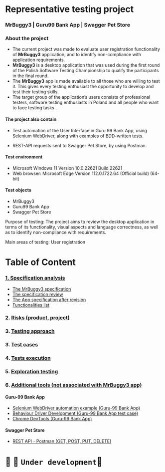 # Representative testing project
### MrBuggy3 | Guru99 Bank App | Swagger Pet Store

### About the project

* The current project was made to evaluate user registration functionality of **MrBuggy3** application, and to identify non-compliance with application requirements.
* **MrBuggy3** is a desktop application that was used during the first round of the Polish Software Testing Championship to qualify the participants in the final round. 
* The **MrBuggy3** app is made available to all those who are willing to test it. This gives every testing enthusiast the opportunity to develop and test their testing skills. 
* The target group of the application’s users consists of professional testers, software testing enthusiasts in Poland and all people who want to face testing tasks .
#### The project also contain
- Test automation of the User Interface in Guru 99 Bank App, using Selenium WebDriver, along with examples of BDD-written tests.
* REST-API requests sent to Swagger Pet Store, by using Postman.
#### Test environment 
* Microsoft Windows 11 Version	10.0.22621 Build 22621
* Web browser: Microsoft Edge Version 112.0.1722.64 (Official build) (64-bit)
#### Test objects
* MrBuggy3
* Guru99 Bank App 
* Swagger Pet Store

Purpose of testing: 
The project aims to review the desktop application in terms of its functionality, visual aspects and language correctness, as well as to identify non-compliance with requirements. 

Main areas of testing: User registration


# Table of Content
 ### [1. Specification analysis](https://github.com/MalfiRG/Project1/tree/main/Spec-analysis)
* [The MrBuggy3 specification](https://github.com/MalfiRG/Project1/blob/main/Spec-analysis/1.%20Mr_Buggy_3_specification.pdf)
* [The specification review](https://github.com/MalfiRG/Project1/blob/main/Spec-analysis/2.%20Requirements_review.pdf "Requirements_review") 
* [The App specification after revision](https://github.com/MalfiRG/Project1/blob/main/Spec-analysis/3.%20Mr_Buggy_3_specification-after-review.pdf "Mr_Buggy_3_specification-after-review")
* [Functionalities list](https://github.com/MalfiRG/Project1/blob/main/Spec-analysis/4.%20Functionalities-list.md)
 ### 2. [Risks (product, project)](https://github.com/MalfiRG/Project1/tree/main/Risks)
 ### 3. [Testing approach](https://github.com/MalfiRG/Project1/tree/main/Testing-approach)
 ### 3. [Test cases](https://github.com/MalfiRG/Project1/tree/main/test-cases)
 ### 4. [Tests execution](https://github.com/MalfiRG/Project1/tree/main/Tests-execution)
 ### 5. [Exploration testing](https://github.com/MalfiRG/Project1/blob/main/Tests-execution/MRBUGGY3%20-%20exploratory%20testing%20report%20PT.pdf)
 ### 6. [Additional tools (not associated with MrBuggy3 app)](https://github.com/MalfiRG/Project1/tree/main/Other-tools)
 #### Guru-99 Bank App
* [Selenium WebDriver automation example (Guru-99 Bank App)](https://github.com/MalfiRG/Project1/blob/main/Other-tools/Selenium)
* [Behaviour Driver Development  (Guru-99 Bank App test case)](https://github.com/MalfiRG/Project1/blob/main/Other-tools/BDD-TC)
* [Chrome DevTools (Guru-99 Bank App)](https://github.com/MalfiRG/Project1/blob/main/Other-tools/DevTools)
#### Swagger Pet Store
* [REST API - Postman (GET, POST, PUT, DELETE)](https://github.com/MalfiRG/Project1/blob/main/Other-tools/REST-API-Postman)


# :construction_worker: :construction: `Under development`:construction:
